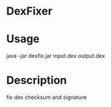 # DexFixer
# Usage
  java -jar dexfix.jar input.dex output.dex
# Description
  fix dex checksum and signature

